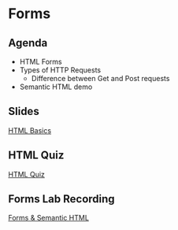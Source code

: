 # Forms

## Agenda

- HTML Forms
- Types of HTTP Requests
  - Difference between Get and Post requests
- Semantic HTML demo

## Slides

[HTML Basics](https://wwwtech.000webhostapp.com/slides/forms.html)

## HTML Quiz
[HTML Quiz](https://forms.gle/gb75ETdyCzXd2oSg8)

## Forms Lab Recording
[Forms & Semantic HTML](https://drive.google.com/file/d/11b6SfSsJpynRHPrBCmDicglwvYm8wtAQ/view?usp=sharing)
